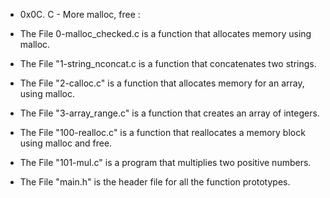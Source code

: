 - 0x0C. C - More malloc, free :

- The File 0-malloc_checked.c is a function that allocates memory using malloc.
- The File "1-string_nconcat.c is a function that concatenates two strings.
- The File "2-calloc.c" is a function that allocates memory for an array, using malloc.
- The File "3-array_range.c" is a function that creates an array of integers.
- The File "100-realloc.c" is a function that reallocates a memory block using malloc and free.
- The File "101-mul.c" is a program that multiplies two positive numbers.
- The File "main.h" is the header file for all the function prototypes.
